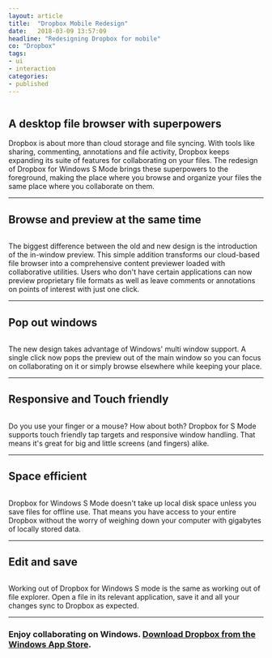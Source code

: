 ```yaml
---
layout: article
title:  "Dropbox Mobile Redesign"
date:   2018-03-09 13:57:09
headline: "Redesigning Dropbox for mobile"
co: "Dropbox"
tags:
- ui
- interaction
categories:
- published
---
```



<figure>
<img class="lazy" data-original="{{edchao.github.io}}/assets/img_uwp_cover.jpg" />
</figure>

<!--more-->

## A desktop file browser with superpowers


Dropbox is about more than cloud storage and file syncing. With tools like sharing, commenting, annotations and file activity, Dropbox keeps expanding its suite of features for collaborating on your files. The redesign of Dropbox for Windows S Mode brings these superpowers to the foreground, making the place where you browse and organize your files the same place where you collaborate on them.

---

## Browse and preview at the same time

<figure>
<img class="lazy" data-original="{{edchao.github.io}}/assets/img_uwp_changes.jpg" />
</figure>

The biggest difference between the old and new design is the introduction of the in-window preview. This simple addition transforms our cloud-based file browser into a comprehensive content previewer loaded with collaborative utilities. Users who don't have certain applications can now preview proprietary file formats as well as leave comments or annotations on points of interest with just one click.


---


## Pop out windows

<figure>
<img class="lazy" data-original="{{edchao.github.io}}/assets/img_dbxmobile_OS.jpg" />
</figure>

The new design takes advantage of Windows' multi window support. A single click now pops the preview out of the main window so you can focus on collaborating on it or simply browse elsewhere while keeping your place.

---


## Responsive and Touch friendly

<figure>
<img class="lazy" data-original="{{edchao.github.io}}/assets/img_dbxmobile_home.jpg" />
</figure>

Do you use your finger or a mouse? How about both? Dropbox for S Mode supports touch friendly tap targets and responsive window handling. That means it's great for big and little screens (and fingers) alike.

---

## Space efficient

<figure>
<img class="lazy" data-original="{{edchao.github.io}}/assets/img_uwp_cloud.jpg" />
</figure>

Dropbox for Windows S Mode doesn't take up local disk space unless you save files for offline use. That means you have access to your entire Dropbox without the worry of weighing down your computer with gigabytes of locally stored data.

---


## Edit and save

<figure>
<img class="lazy" data-original="{{edchao.github.io}}/assets/img_uwp_saving.jpg" />
</figure>

Working out of Dropbox for Windows S mode is the same as working out of file explorer. Open a file in its relevant application, save it and all your changes sync to Dropbox as expected.

---

### Enjoy collaborating on Windows. <a href="https://www.microsoft.com/en-us/p/dropbox-for-windows-10-in-s-mode-xbox-hololens/9wzdncrfj0pk?activetab=pivot:overviewtab">Download Dropbox from the Windows App Store</a>.
